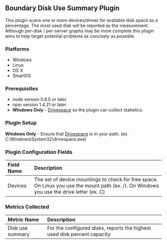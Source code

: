 Boundary Disk Use Summary Plugin
--------------------------------

This plugin scans one or more devices/drives for available disk space as a percentage.
The most used disk will be reported as the measurement.
Although per-disk / per-server graphs may be more complete this plugin aims to help target potential problems as concisely as possible.

### Platforms
- Windows
- Linux
- OS X
- SmartOS

### Prerequisites
- node version 0.8.0 or later
- npm version 1.4.21 or later
- **Windows Only** - [Drivespace](https://github.com/keverw/drivespace) so the plugin can collect statistics.

### Plugin Setup
**Windows Only** - Ensure that [Drivespace](https://github.com/keverw/drivespace) is in your path. (ex. C:\Windows\System32\drivespace.exe)

### Plugin Configuration Fields

|Field Name|Description                                                                                                                              |
|:------|:----------------------------------------------------------------------------------------------------------------------------------------|
|Devices|The set of device mountings to check for free space. On Linux you use the mount path (ex. /). On Windows you use the drive letter (ex. C)|

### Metrics Collected

|Metric Name     |Description                                                             |
|:---------------|:-----------------------------------------------------------------------|
|Disk use summary|For the configured disks, reports the highest used disk percent capacity|



